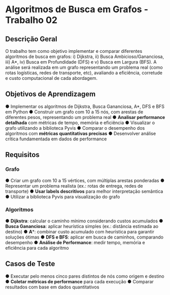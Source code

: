# Algoritmos de Busca em Grafos - Trabalho 02

## Descrição Geral
O trabalho tem como objetivo implementar e comparar diferentes algoritmos de busca em grafos:
i) Dijkstra, 
ii) Busca Ambicioso/Gananciosa, 
iii) A*, 
iv) Busca em Profundidade (DFS) e v)
Busca em Largura (BFS). A análise será realizada em um grafo representando um problema real (como rotas logísticas, redes de transporte, etc), avaliando a eficiência, corretude e custo computacional de cada abordagem.


## Objetivos de Aprendizagem
● Implementar os algoritmos de Dijkstra, Busca Gananciosa, A*, DFS e BFS em Python
● Construir um grafo com 10 a 15 nós, com arestas de diferentes pesos, representando um problema real
● **Analisar performance detalhada** com métricas de tempo, memória e eficiência
● Visualizar o grafo utilizando a biblioteca Pyvis
● Comparar o desempenho dos algoritmos com **métricas quantitativas precisas**
● Desenvolver análise crítica fundamentada em dados de performance

## Requisitos

### Grafo
● Criar um grafo com 10 a 15 vértices, com múltiplas arestas ponderadas
● Representar um problema realista (ex.: rotas de entrega, redes de transporte)
● **Usar labels descritivos** para melhor interpretação semântica
● Utilizar a biblioteca Pyvis para visualização do grafo

### Algoritmos
● **Dijkstra**: calcular o caminho mínimo considerando custos acumulados
● **Busca Gananciosa**: aplicar heurística simples (ex.: distância estimada ao destino)
● **A***: combinar custo acumulado com heurística para garantir soluções ótimas
● **DFS e BFS**: aplicar em busca de caminhos, comparando desempenho
● **Análise de Performance**: medir tempo, memória e eficiência para cada algoritmo

## Casos de Teste
● Executar pelo menos cinco pares distintos de nós como origem e destino
● **Coletar métricas de performance** para cada execução
● Comparar resultados com base em dados quantitativos